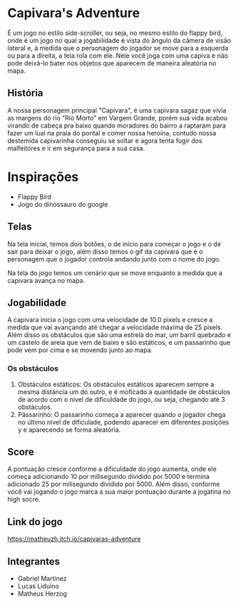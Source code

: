 # Capivara's Adventure

É um jogo no estilo side-scroller, ou seja, no mesmo estilo do flappy bird, onde é um jogo no qual a jogabilidade é vista do ângulo da câmera de visão lateral e, à medida que o personagem do jogador se move para a esquerda ou para a direita, a tela rola com ele.
Nele você joga com uma capiva e não pode deixá-lo bater nos objetos que aparecem de maneira aleatória no mapa.

## História

A nossa personagem principal "Capivara", é uma capivara sagaz que vivia as margens do rio "Rio Morto" em Vargem Grande, porém sua vida acabou virando de cabeça pra baixo quando moradores do bairro a raptaram para fazer um lual na praia do pontal e comer nossa heroína, contudo nossa destemida capivarinha conseguiu se soltar e agora tenta fugir dos malfeitores e ir em segurança para a sua casa.

# Inspirações

* Flappy Bird
* Jogo do dinossauro do google

## Telas

Na tela inicial, temos dois botões, o de início para começar o jogo e o de sair para deixar o jogo, além disso temos o gif da capivara que é o personagem que o jogador controla andando junto com o nome do jogo.

Na tela do jogo temos um cenário que se move enquanto a medida que a capivara avança no mapa.

## Jogabilidade

A capivara inicia o jogo com uma velocidade de 10.0 pixels e cresce a medida que vai avançando até chegar a velocidade máxima de 25 pixels. Além disso os obstáculos que são uma estrela do mar, um barril quebrado e um castelo de areia que vem de baixo e são estáticos, e um passarinho que pode vem por cima e se movendo junto ao mapa.

### Os obstáculos

1. Obstáculos estáticos:
   Os obstáculos estáticos aparecem sempre a mesma distância um do outro, e é moficado a quantidade de obstáculos de acordo com o nível de dificuldade do jogo, ou seja, chegando até 3 obstáculos.
2. Pássarinho:
   O passarinho começa a aparecer quando o jogador chega no último nível de dificulade, podendo aparecer em diferentes posições y e aparecendo se forma aleatória.
   
## Score

A pontuação cresce conforme a dificuldade do jogo aumenta, onde ele começa adicionando 10 por milisegundo dividido por 5000 e termina adicionado 25 por milisegundo dividido por 5000. Além disso, conforme você vai jogando o jogo marca a sua maior pontuação durante a jogatina no high socre.

## Link do jogo

https://matheuzh.itch.io/capivaras-adventure

## Integrantes

* Gabriel Martinez
* Lucas Liduino
* Matheus Herzog
